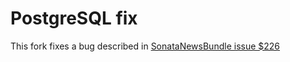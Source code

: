 # PostgreSQL fix #

This fork fixes a bug described in [SonataNewsBundle issue $226](https://github.com/sonata-project/SonataNewsBundle/issues/226)
